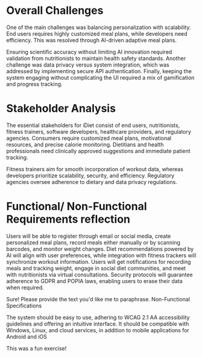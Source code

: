 
# Overall Challenges
One of the main challenges was balancing personalization with scalability. End users requires highly customized meal plans, while developers need efficiency. This was resolved through AI-driven adaptive meal plans. 

Ensuring scientific accuracy without limiting AI innovation required validation from nutritionists to maintain health safety standards. Another challenge was data privacy versus system integration, which was addressed by implementing secure API authentication. Finally, keeping the system engaging without complicating the UI required a mix of gamification and progress tracking.

# Stakeholder Analysis
The essential stakeholders for iDiet consist of end users, nutritionists, fitness trainers, software developers, healthcare providers, and regulatory agencies. Consumers require customized meal plans, motivational resources, and precise calorie monitoring. Dietitians and health professionals need clinically approved suggestions and immediate patient tracking. 

Fitness trainers aim for smooth incorporation of workout data, whereas developers prioritize scalability, security, and efficiency. Regulatory agencies oversee adherence to dietary and data privacy regulations.

# Functional/ Non-Functional Requirements reflection
Users will be able to register through email or social media, create personalized meal plans, record meals either manually or by scanning barcodes, and monitor weight changes. Diet recommendations powered by AI will align with user preferences, while integration with fitness trackers will synchronize workout information. Users will get notifications for recording meals and tracking weight, engage in social diet communities, and meet with nutritionists via virtual consultations. Security protocols will guarantee adherence to GDPR and POPIA laws, enabling users to erase their data when required.

Sure! Please provide the text you'd like me to paraphrase. Non-Functional Specifications

The system should be easy to use, adhering to WCAG 2.1 AA accessibility guidelines and offering an intuitive interface. It should be compatible with Windows, Linux, and cloud services, in addition to mobile applications for Android and iOS






This was a fun exercise!
